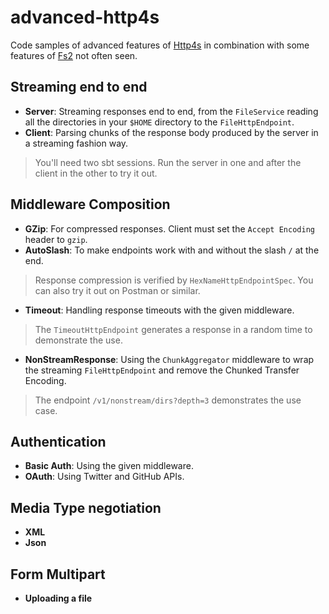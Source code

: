 advanced-http4s
===============

Code samples of advanced features of [Http4s](http://http4s.org/) in combination with some features of [Fs2](https://functional-streams-for-scala.github.io/fs2/) not often seen.

Streaming end to end
--------------------

- **Server**: Streaming responses end to end, from the `FileService` reading all the directories in your `$HOME` directory to the `FileHttpEndpoint`.
- **Client**: Parsing chunks of the response body produced by the server in a streaming fashion way.

> You'll need two sbt sessions. Run the server in one and after the client in the other to try it out.

Middleware Composition
----------------------

- **GZip**: For compressed responses. Client must set the `Accept Encoding` header to `gzip`.
- **AutoSlash**: To make endpoints work with and without the slash `/` at the end.

> Response compression is verified by `HexNameHttpEndpointSpec`. You can also try it out on Postman or similar.

- **Timeout**: Handling response timeouts with the given middleware.

> The `TimeoutHttpEndpoint` generates a response in a random time to demonstrate the use.

- **NonStreamResponse**: Using the `ChunkAggregator` middleware to wrap the streaming `FileHttpEndpoint` and remove the Chunked Transfer Encoding.

> The endpoint `/v1/nonstream/dirs?depth=3` demonstrates the use case.

Authentication
--------------

- **Basic Auth**: Using the given middleware.
- **OAuth**: Using Twitter and GitHub APIs.

Media Type negotiation
----------------------

- **XML**
- **Json**

Form Multipart
--------------

- **Uploading a file**

